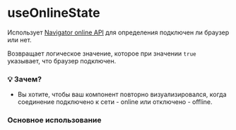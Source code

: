 # useOnlineState

Использует [Navigator online API](https://developer.mozilla.org/en-US/docs/Web/API/NavigatorOnLine/onLine) для определения
подключен ли браузер или нет.

Возвращает логическое значение, которое при значении `true` указывает, что браузер подключен.

### 💡 Зачем?

- Вы хотите, чтобы ваш компонент повторно визуализировался, когда соединение подключено к сети - online  или отключено - offline. 

### Основное использование
